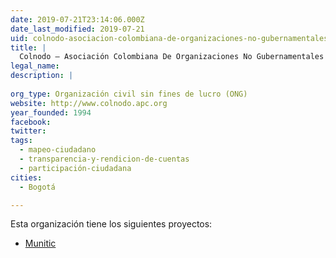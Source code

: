 ```yaml
---
date: 2019-07-21T23:14:06.000Z
date_last_modified: 2019-07-21
uid: colnodo-asociacion-colombiana-de-organizaciones-no-gubernamentales-para-la-comunicacion-via-correo-electronico
title: |
  Colnodo – Asociación Colombiana De Organizaciones No Gubernamentales Para La Comunicación Vía Correo Electrónico
legal_name: 
description: |
  
org_type: Organización civil sin fines de lucro (ONG)
website: http://www.colnodo.apc.org
year_founded: 1994
facebook: 
twitter: 
tags:
  - mapeo-ciudadano
  - transparencia-y-rendicion-de-cuentas
  - participación-ciudadana
cities: 
  - Bogotá

---
```


Esta organización tiene los siguientes proyectos:

- [Munitic](/proyectos/munitic)
